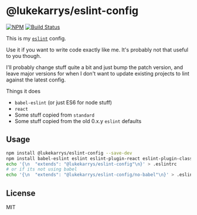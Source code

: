 # @lukekarrys/eslint-config

[![NPM](https://img.shields.io/npm/v/@lukekarrys/eslint-config.svg)](https://www.npmjs.com/package/@lukekarrys/eslint-config)
[![Build Status](https://img.shields.io/travis/lukekarrys/eslint-config/master.svg)](https://travis-ci.org/lukekarrys/eslint-config)

This is my [`eslint`](http://eslint.org/) config.

Use it if you want to write code exactly like me. It's probably not that useful to you though.

I'll probably change stuff quite a bit and just bump the patch version, and leave major versions for when I don't want to update existing projects to lint against the latest config.

Things it does

- `babel-eslint` (or just ES6 for node stuff)
- `react`
- Some stuff copied from `standard`
- Some stuff copied from the old 0.x.y `eslint` defaults


## Usage

```sh
npm install @lukekarrys/eslint-config --save-dev
npm install babel-eslint eslint eslint-plugin-react eslint-plugin-classes --save-dev
echo '{\n  "extends": "@lukekarrys/eslint-config"\n}' > .eslintrc
# or if its not using babel
echo '{\n  "extends": "@lukekarrys/eslint-config/no-babel"\n}' > .eslintrc
```

## License

MIT
